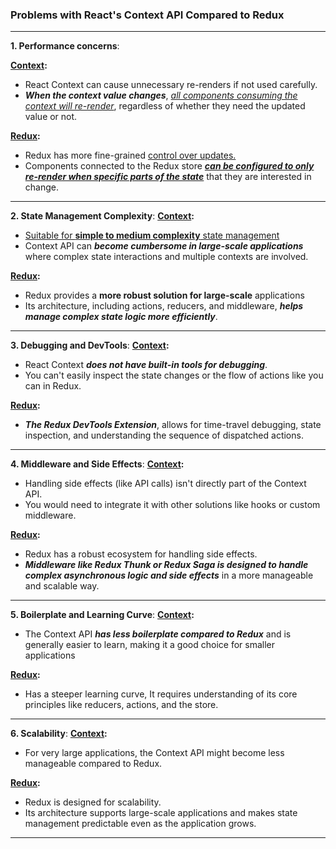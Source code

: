 ### Problems with React's Context API Compared to Redux

---

**1. Performance concerns**:

**<u>Context</u>:**

- React Context can cause unnecessary re-renders if not used carefully.
- **_When the context value changes_**, <u>_all components consuming the context will re-render_</u>, regardless of whether they need the updated value or not.

**<u>Redux</u>:**

- Redux has more fine-grained <u>control over updates.</u>
- Components connected to the Redux store <u>**_can be configured to only re-render when specific parts of the state_**</u> that they are interested in change.

---

**2. State Management Complexity**:
**<u>Context</u>:**

- <u>Suitable for **simple to medium complexity** state management</u>
- Context API can **_become cumbersome in large-scale applications_** where complex state interactions and multiple contexts are involved.

**<u>Redux</u>:**

- Redux provides a **more robust solution for large-scale** applications
- Its architecture, including actions, reducers, and middleware, **_helps manage complex state logic more efficiently_**.

---

**3. Debugging and DevTools**:
**<u>Context</u>:**

- React Context **_does not have built-in tools for debugging_**.
- You can't easily inspect the state changes or the flow of actions like you can in Redux.

**<u>Redux</u>:**

- **_The Redux DevTools Extension_**, allows for time-travel debugging, state inspection, and understanding the sequence of dispatched actions.

---

**4. Middleware and Side Effects**:
**<u>Context</u>:**

- Handling side effects (like API calls) isn't directly part of the Context API.
- You would need to integrate it with other solutions like hooks or custom middleware.

**<u>Redux</u>:**

- Redux has a robust ecosystem for handling side effects.
- **_Middleware like Redux Thunk or Redux Saga is designed to handle complex asynchronous logic and side effects_** in a more manageable and scalable way.

---

**5. Boilerplate and Learning Curve**:
**<u>Context</u>:**

- The Context API **_has less boilerplate compared to Redux_** and is generally easier to learn, making it a good choice for smaller applications

**<u>Redux</u>:**

- Has a steeper learning curve, It requires understanding of its core principles like reducers, actions, and the store.

---

**6. Scalability**:
**<u>Context</u>:**

- For very large applications, the Context API might become less manageable compared to Redux.

**<u>Redux</u>:**

- Redux is designed for scalability.
- Its architecture supports large-scale applications and makes state management predictable even as the application grows.

---
